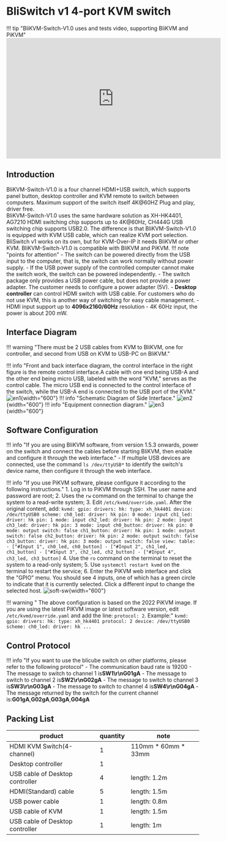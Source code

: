 # **BliSwitch v1 4-port KVM switch**

!!! tip "BliKVM-Switch-V1.0 uses and tests video, supporting BliKVM and PiKVM"
    <iframe width="560" height="315" src="https://www.youtube.com/embed/RQ3KxvUsZv8" title="YouTube video player" frameborder="0" allow="accelerometer; autoplay; clipboard-write; encrypted-media; gyroscope; picture-in-picture; web-share" allowfullscreen></iframe>

## **Introduction**

BliKVM-Switch-V1.0 is a four channel HDMI+USB switch, which supports panel button, desktop controller and KVM remote to switch between computers. Maximum support of the switch itself 4K@60HZ Plug and play, driver free.  
BliKVM-Switch-V1.0 uses the same hardware solution as XH-HK4401, AG7210 HDMI switching chip supports up to 4K@60Hz, CH444G USB switching chip supports USB2.0. The difference is that BliKVM-Switch-V1.0 is equipped with KVM USB cable, which can realize KVM port selection.  BliSwitch v1 works on its own, but for KVM-Over-IP it needs BliKVM or other KVM. BliKVM-Switch-V1.0 is compatible with BliKVM and PiKVM.
!!! note "points for attention"
    - The switch can be powered directly from the USB input to the computer, that is, the switch can work normally without power supply.
    - If the USB power supply of the controlled computer cannot make the switch work, the switch can be powered independently.
    - The switch package only provides a USB power cable, but does not provide a power adapter. The customer needs to configure a power adapter (5V).
    - **Desktop controller** can control HDMI switch with USB cable. For customers who do not use KVM, this is another way of switching for easy cable management.
    - HDMI input support up to **4096x2160/60Hz** resolution
    - 4K 60Hz input, the power is about 200 mW.

## **Interface Diagram**

!!! warning "There must be 2 USB cables from KVM to BliKVM, one for controller, and second from USB on KVM to USB-PC on BliKVM."

!!! info "Front and back interface diagram, the control interface in the right figure is the remote control interface.A cable with one end being USB-A and the other end being micro USB, labeled with the word "KVM," serves as the control cable. The micro USB end is connected to the control interface of the switch, while the USB-A end is connected to the USB port of the KVM."
    ![en1](assets/images/switch/interface-en1.png){width="600"}
!!! info "Schematic Diagram of Side Interface."
    ![en2](assets/images/switch/interface-en2.png){width="600"}
!!! info "Equipment connection diagram."
    ![en3](assets/images/switch/interface-en3.png){width="600"}

## **Software Configuration**

!!! info "If you are using BliKVM software, from version 1.5.3 onwards, power on the switch and connect the cables before starting BliKVM, then enable and configure it through the web interface."
    - If multiple USB devices are connected, use the command `ls /dev/ttyUSB*` to identify the switch's device name, then configure it through the web interface.

!!! info "If you use PiKVM software, please configure it according to the following instructions."
    1. Log in to PiKVM through SSH. The user name and password are root;
    2. Uses the `rw` command on the terminal to change the system to a read-write system;
    3. Edit `/etc/kvmd/override.yaml`. After the original content, add:
        ```
        kvmd:
            gpio:
                drivers:
                    hk:
                        type: xh_hk4401
                        device: /dev/ttyUSB0
                scheme:
                    ch0_led:
                        driver: hk
                        pin: 0
                        mode: input
                    ch1_led:
                        driver: hk
                        pin: 1
                        mode: input
                    ch2_led:
                        driver: hk
                        pin: 2
                        mode: input
                    ch3_led:
                        driver: hk
                        pin: 3
                        mode: input
                    ch0_button:
                        driver: hk
                        pin: 0
                        mode: output
                        switch: false
                    ch1_button:
                        driver: hk
                        pin: 1
                        mode: output
                        switch: false
                    ch2_button:
                        driver: hk
                        pin: 2
                        mode: output
                        switch: false
                    ch3_button:
                        driver: hk
                        pin: 3
                        mode: output
                        switch: false
                view:
                    table:
                        - ["#Input 1", ch0_led, ch0_button]
                        - ["#Input 2", ch1_led, ch1_button]
                        - ["#Input 3", ch2_led, ch2_button]
                        - ["#Input 4", ch3_led, ch3_button]
        ```
    4. Use the `ro` command on the terminal to reset the system to a read-only system;
    5. Use `systemctl restart kvmd` on the terminal to restart the service;
    6. Enter the PiKVM web interface and click the "GPIO" menu. You should see 4 inputs, one of which has a green circle to indicate that it is currently selected. Click a different input to change the selected host.
    ![soft-sw](assets/images/switch/pikvm-soft-switch.png){width="600"}

!!! warning " The above configuration is based on the 2022 PiKVM image. If you are using the latest PiKVM image or latest software version, edit `/etc/kvmd/override.yaml` and add the line: `protocol: 2`. Example:"
    ```
    kvmd:
    gpio:
        drivers:
            hk:
                type: xh_hk4401
                protocol: 2
                device: /dev/ttyUSB0
        scheme:
            ch0_led:
            driver: hk
            ...
    ```

## **Control Protocol**

!!! info "If you want to use the blicube switch on other platforms, please refer to the following protocol"
    - The communication baud rate is 19200
    - The message to switch to channel 1 is**SW1\r\nG01gA**
    - The message to switch to channel 2 is**SW2\r\nG02gA**
    - The message to switch to channel 3 is**SW3\r\nG03gA**
    - The message to switch to channel 4 is**SW4\r\nG04gA**
    - The message returned by the switch for the current channel is:**G01gA**,**G02gA**,**G03gA**,**G04gA**

## **Packing List**

| product                   | quantity | note|
|--------------------       | ----     |-----|
| HDMI KVM Switch(4-channel)     | 1        |110mm * 60mm * 33mm|
| Desktop controller        | 1        ||
| USB cable of Desktop controller              | 4        | length: 1.2m|
| HDMI(Standard) cable      | 5        | length: 1.5m|
| USB power cable           | 1        | length: 0.8m|
| USB cable of KVM             | 1        | length: 1.5m|
| USB cable of Desktop controller | 1        | length: 1m |
